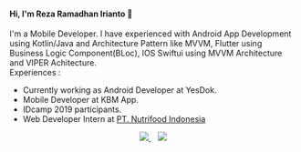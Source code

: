 #### Hi, I'm Reza Ramadhan Irianto 👋

I'm a Mobile Developer. I have experienced with Android App Development using Kotlin/Java and Architecture Pattern like MVVM, 
Flutter using Business Logic Component(BLoc), IOS Swiftui using MVVM Architecture and VIPER Achitecture. <br/>
Experiences :
 
- Currently working as Android Developer at YesDok.
- Mobile Developer at KBM App.
- IDcamp 2019 participants.
- Web Developer Intern at [PT. Nutrifood Indonesia](http://nutrifood.co.id)

<p align='center'>
<a href="https://rezaramadhanirianto.github.io/">
  <img src="https://img.shields.io/badge/Portfolio%20Website-%231DA1F2.svg?&style=for-the-badge&logo=internet&logoColor=white" />
</a>&nbsp;&nbsp;
<a href="https://www.linkedin.com/in/rezaramadhanirianto/">
  <img src="https://img.shields.io/badge/linkedin-%230077B5.svg?&style=for-the-badge&logo=linkedin&logoColor=white" />
</a>
</p>

